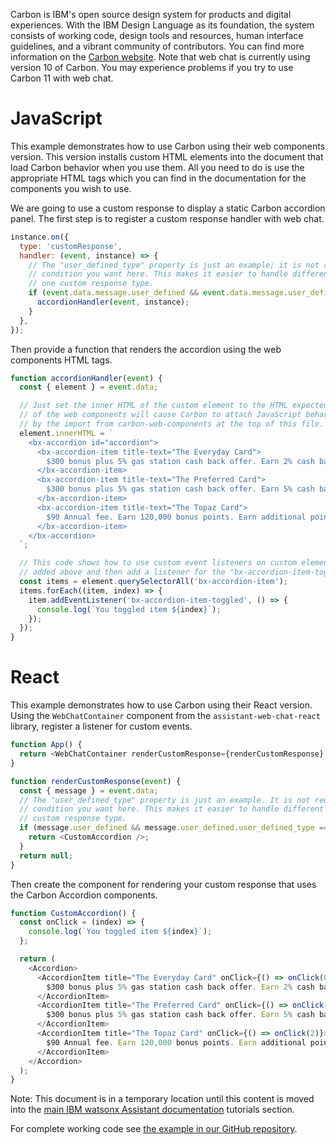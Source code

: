Carbon is IBM's open source design system for products and digital experiences. With the IBM Design Language as its foundation, the system consists of working code, design tools and resources, human interface guidelines, and a vibrant community of contributors. You can find more information on the [Carbon website](https://v10.carbondesignsystem.com/). Note that web chat is currently using version 10 of Carbon. You may experience problems if you try to use Carbon 11 with web chat.

# JavaScript

This example demonstrates how to use Carbon using their web components version. This version installs custom HTML elements into the document that load Carbon behavior when you use them. All you need to do is use the appropriate HTML tags which you can find in the documentation for the components you wish to use.

We are going to use a custom response to display a static Carbon accordion panel. The first step is to register a custom response handler with web chat.

```javascript
instance.on({
  type: 'customResponse',
  handler: (event, instance) => {
    // The "user_defined_type" property is just an example; it is not required. You can use any other property or
    // condition you want here. This makes it easier to handle different response types if you have more than
    // one custom response type.
    if (event.data.message.user_defined && event.data.message.user_defined.user_defined_type === 'accordion') {
      accordionHandler(event, instance);
    }
  },
});
```

Then provide a function that renders the accordion using the web components HTML tags.

```javascript
function accordionHandler(event) {
  const { element } = event.data;

  // Just set the inner HTML of the custom element to the HTML expected by Carbon. The custom HTML elements as part
  // of the web components will cause Carbon to attach JavaScript behavior to the elements. This behavior is enabled
  // by the import from carbon-web-components at the top of this file.
  element.innerHTML = `
    <bx-accordion id="accordion">
      <bx-accordion-item title-text="The Everyday Card">
        $300 bonus plus 5% gas station cash back offer. Earn 2% cash back on all other purchases.
      </bx-accordion-item>
      <bx-accordion-item title-text="The Preferred Card">
        $300 bonus plus 5% gas station cash back offer. Earn 5% cash back on all other purchases.
      </bx-accordion-item>
      <bx-accordion-item title-text="The Topaz Card">
        $90 Annual fee. Earn 120,000 bonus points. Earn additional points on every purchase.
      </bx-accordion-item>
    </bx-accordion>
  `;

  // This code shows how to use custom event listeners on custom elements. Here we look up the accordion items we
  // added above and then add a listener for the "bx-accordion-item-toggled" event to each.
  const items = element.querySelectorAll('bx-accordion-item');
  items.forEach((item, index) => {
    item.addEventListener('bx-accordion-item-toggled', () => {
      console.log(`You toggled item ${index}`);
    });
  });
}
```

# React

This example demonstrates how to use Carbon using their React version. Using the `WebChatContainer` component from the `assistant-web-chat-react` library, register a listener for custom events.

```javascript
function App() {
  return <WebChatContainer renderCustomResponse={renderCustomResponse} config={config} />;
}

function renderCustomResponse(event) {
  const { message } = event.data;
  // The "user_defined_type" property is just an example. It is not required or you can use any other property or
  // condition you want here. This makes it easier to handle different response types if you have more than one
  // custom response type.
  if (message.user_defined && message.user_defined.user_defined_type === 'accordion') {
    return <CustomAccordion />;
  }
  return null;
}
```

Then create the component for rendering your custom response that uses the Carbon Accordion components.

```javascript
function CustomAccordion() {
  const onClick = (index) => {
    console.log(`You toggled item ${index}`);
  };

  return (
    <Accordion>
      <AccordionItem title="The Everyday Card" onClick={() => onClick(0)}>
        $300 bonus plus 5% gas station cash back offer. Earn 2% cash back on all other purchases.
      </AccordionItem>
      <AccordionItem title="The Preferred Card" onClick={() => onClick(1)}>
        $300 bonus plus 5% gas station cash back offer. Earn 5% cash back on all other purchases.
      </AccordionItem>
      <AccordionItem title="The Topaz Card" onClick={() => onClick(2)}>
        $90 Annual fee. Earn 120,000 bonus points. Earn additional points on every purchase.
      </AccordionItem>
    </Accordion>
  );
}
```

Note: This document is in a temporary location until this content is moved into the [main IBM watsonx Assistant documentation](https://cloud.ibm.com/docs/watson-assistant?topic=watson-assistant-web-chat-overview) tutorials section.

For complete working code see [the example in our GitHub repository](https://github.com/watson-developer-cloud/assistant-toolkit/tree/master/integrations/webchat/examples/using-carbon).